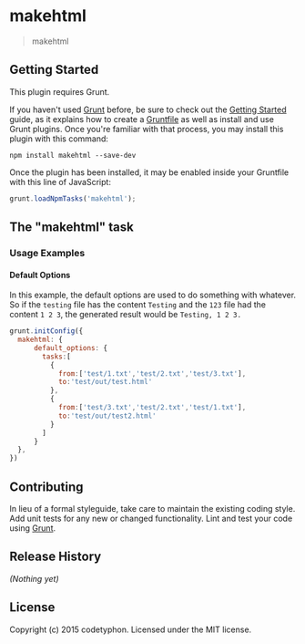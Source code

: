 # makehtml

> makehtml

## Getting Started
This plugin requires Grunt.

If you haven't used [Grunt](http://gruntjs.com/) before, be sure to check out the [Getting Started](http://gruntjs.com/getting-started) guide, as it explains how to create a [Gruntfile](http://gruntjs.com/sample-gruntfile) as well as install and use Grunt plugins. Once you're familiar with that process, you may install this plugin with this command:

```shell
npm install makehtml --save-dev
```

Once the plugin has been installed, it may be enabled inside your Gruntfile with this line of JavaScript:

```js
grunt.loadNpmTasks('makehtml');
```

## The "makehtml" task

### Usage Examples

#### Default Options
In this example, the default options are used to do something with whatever. So if the `testing` file has the content `Testing` and the `123` file had the content `1 2 3`, the generated result would be `Testing, 1 2 3.`

```js
grunt.initConfig({
  makehtml: {
      default_options: {
        tasks:[
          {
            from:['test/1.txt','test/2.txt','test/3.txt'],
            to:'test/out/test.html'
          },
          {
            from:['test/3.txt','test/2.txt','test/1.txt'],
            to:'test/out/test2.html'
          }
        ]
      }
  },
})
```

## Contributing
In lieu of a formal styleguide, take care to maintain the existing coding style. Add unit tests for any new or changed functionality. Lint and test your code using [Grunt](http://gruntjs.com/).

## Release History
_(Nothing yet)_

## License
Copyright (c) 2015 codetyphon. Licensed under the MIT license.

